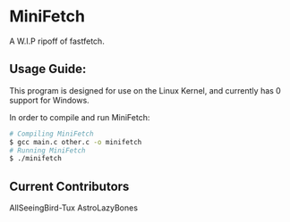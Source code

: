 # MiniFetch
A W.I.P ripoff of fastfetch.

## Usage Guide:
This program is designed for use on the Linux Kernel, and currently has 0 support for Windows.

In order to compile and run MiniFetch:
```bash
# Compiling MiniFetch
$ gcc main.c other.c -o minifetch
# Running MiniFetch
$ ./minifetch
```

## Current Contributors
AllSeeingBird-Tux
AstroLazyBones